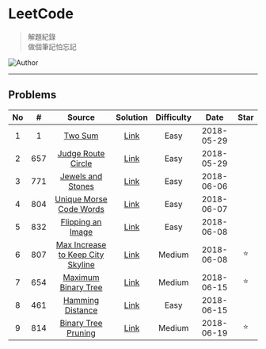 # LeetCode
> 解題紀錄    
> 做個筆記怕忘記  

![Author](https://img.shields.io/badge/Author-Junxiang-yellow.svg)
___
## Problems
| No    | #     | Source                                    | Solution        | Difficulty | Date       | Star  |
| :---: | :---: | :---------------------------------------: | :-------------: | :--------: | :--------: | :---: |
| 1     | 1     | [Two Sum][#1]                             | [Link](%231)    | Easy       | 2018-05-29 |
| 2     | 657   | [Judge Route Circle][#657]                | [Link](/%23657) | Easy       | 2018-05-29 |
| 3     | 771   | [Jewels and Stones][#771]                 | [Link](/%23771) | Easy       | 2018-06-06 |
| 4     | 804   | [Unique Morse Code Words][#804]           | [Link](/%23804) | Easy       | 2018-06-07 |
| 5     | 832   | [Flipping an Image][#832]                 | [Link](/%23832) | Easy       | 2018-06-08 |
| 6     | 807   | [Max Increase to Keep City Skyline][#807] | [Link](/%23807) | Medium     | 2018-06-08 | ⭐     |
| 7     | 654   | [Maximum Binary Tree][#654]               | [Link](/%23654) | Medium     | 2018-06-15 | ⭐     |
| 8     | 461   | [Hamming Distance][#461]                  | [Link](/%23461) | Easy       | 2018-06-15 |
| 9     | 814   | [Binary Tree Pruning][#814]               | [Link](/%23814) | Medium     | 2018-06-19 | ⭐     |

<!-- 參考 超連結 Source -->
[#1]: https://leetcode.com/problems/two-sum/description/
[#657]:https://leetcode.com/problems/judge-route-circle/description/ 
[#771]:https://leetcode.com/problems/jewels-and-stones/description/    
[#804]:https://leetcode.com/problems/unique-morse-code-words/description/
[#832]:https://leetcode.com/problems/flipping-an-image/description/
[#807]:https://leetcode.com/problems/max-increase-to-keep-city-skyline/description/
[#654]:https://leetcode.com/problems/maximum-binary-tree/description/
[#461]:https://leetcode.com/problems/hamming-distance/description/
[#814]:https://leetcode.com/problems/binary-tree-pruning/description/
